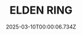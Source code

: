 ---
title: "ELDEN RING"
id: 1245620
date: 2025-03-10T00:00:06.734Z
link: games/steam/recent/elden-ring
image: http://media.steampowered.com/steamcommunity/public/images/apps/1245620/b6e290dd5a92ce98f89089a207733c70c41a1871.jpg
playtime_2weeks: 67
playtime_forever: 15383
playtime_windows_forever: 0
playtime_mac_forever: 0
playtime_linux_forever: 15383
playtime_deck_forever: 15383
---